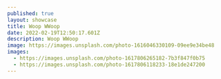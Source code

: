 ```yaml
---
published: true
layout: showcase
title: Woop WWoop
date: 2022-02-19T12:50:17.601Z
description: Woop WWoop
image: https://images.unsplash.com/photo-1616046330109-09ee9e34be48
images:
  - https://images.unsplash.com/photo-1617806265182-7b3f847f0b75
  - https://images.unsplash.com/photo-1617806118233-18e1de247200
---
```


